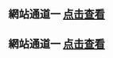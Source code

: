 ## 網站通道一 <a rel="nofollow noopener" href="https://kp5210.github.io/image/ExpressVPN%E5%92%8CNordVPN%E5%93%AA%E4%B8%AA%E5%A5%BD%E7%94%A8" target="_blank">点击查看</a>
## 網站通道一 <a rel="nofollow noopener" href="https://kp5210.github.io/image/ExpressVPN%E5%92%8CNordVPN%E5%93%AA%E4%B8%AA%E5%A5%BD%E7%94%A8" target="_blank">点击查看</a>
